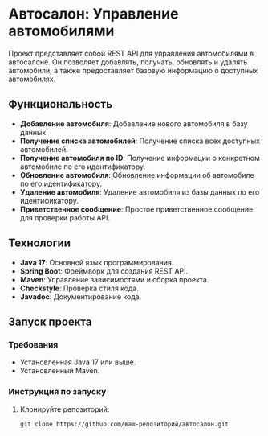 # Автосалон: Управление автомобилями

Проект представляет собой REST API для управления автомобилями в автосалоне. Он позволяет добавлять, получать, обновлять и удалять автомобили, а также предоставляет базовую информацию о доступных автомобилях.

## Функциональность

- **Добавление автомобиля**: Добавление нового автомобиля в базу данных.
- **Получение списка автомобилей**: Получение списка всех доступных автомобилей.
- **Получение автомобиля по ID**: Получение информации о конкретном автомобиле по его идентификатору.
- **Обновление автомобиля**: Обновление информации об автомобиле по его идентификатору.
- **Удаление автомобиля**: Удаление автомобиля из базы данных по его идентификатору.
- **Приветственное сообщение**: Простое приветственное сообщение для проверки работы API.

## Технологии

- **Java 17**: Основной язык программирования.
- **Spring Boot**: Фреймворк для создания REST API.
- **Maven**: Управление зависимостями и сборка проекта.
- **Checkstyle**: Проверка стиля кода.
- **Javadoc**: Документирование кода.

## Запуск проекта

### Требования

- Установленная Java 17 или выше.
- Установленный Maven.

### Инструкция по запуску

1. Клонируйте репозиторий:
   ```bash
   git clone https://github.com/ваш-репозиторий/автосалон.git
